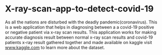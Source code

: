 # X-ray-scan-app-to-detect-covid-19
As all the nations are disturbed with the deadly pandemic(coronavirus). This is a web application that helps in diagnosing between a
a covid-19 positive or negative patient via x-ray scan results.
This application works for making accurate diagnosis result between normal x-ray scan results and covid-19 patients x-ray result gathered together and made available on kaggle visit www.kaggle.com to learn more about the dataset.

